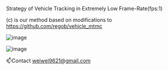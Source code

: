 Strategy of Vehicle Tracking in Extremely Low Frame-Rate(fps:1)

(c) is our method based on modifications to https://github.com/regob/vehicle_mtmc


![image](https://github.com/user-attachments/assets/2a8c9281-2e9f-4f30-ad61-f15aa453eecd)


![image](https://github.com/user-attachments/assets/523b4176-67cb-4374-b647-0719414fd419)



📫Contact
weiwei9621@gmail.com
